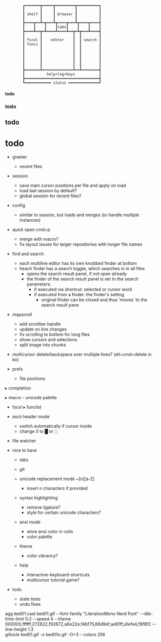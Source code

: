 

            ┏━━━━━━━┳━━━━━┳━━━━━━━━━┳━━━━━━━━━━┓
            ┃       ┃     ┃         ┃          ┃
            ┃ shelf ┃     ┃ browser ┃          ┃
            ┃       ┃     ┃         ┃          ┃
            ┣━━━━┳━━┻━┳━━━┻┳━━━━┳━━━┻┳━━━━┳━━━━┫
            ┃    ┃    ┃    ┃tabs┃    ┃    ┃    ┃
            ┣━━━━┻━━┳━┻━━━━┻━━━━┻━━┳━┻┳━━━┻━━━━┫
            ┃       ┃              ┃  ┃        ┃
            ┃ fscol ┃    editor    ┃  ┃ search ┃
            ┃ funcs ┃              ┃  ┃        ┃
            ┃       ┃              ┃  ┃        ┃
            ┃       ┃              ┃  ┃        ┃
            ┃       ┃              ┃  ┃        ┃
            ┃       ┃              ┃  ┃        ┃
            ┃       ┃              ┃  ┃        ┃
            ┣━━━━━━━┻━━━━━━━━━━━━━━┻━━┻━━━━━━━━┫
            ┃          help+log+keys           ┃
            ┣━━━━━━━━━━━━━━━━━━━━━━━━━━━━━━━━━━┫
            ┗━━━━━━━━━━━━ status ━━━━━━━━━━━━━━┛

#### todo
### todo
## todo
# todo

- greeter 
    - recent files
    
- session
    - save main cursor positions per file and apply on load
    - load last session by default?  
    - global session for recent files?
    
- config

    - similar to session, but loads and merges (to handle multiple instances)

- quick open cmd+p
    - merge with macro?
    - fix layout issues for larger repositories with longer file names

- find and search
    - each multiline editor has its own knobbed finder at bottom
    - heach finder has a search toggle, which searches in in all files
        - opens the search result panel, if not open already
        - the finder of the search result panel is set to the search parameters:
            - if executed via shortcut: selected or cursor word
            - if executed from a finder: the finder's setting 
                - original finder can be closed and thus 'moves' to the search result pane
                
- mapscroll
    - add scrollbar handle
    - update on line changes
    - fix scrolling to bottom for long files
    - show cursors and selections
    - split image into chunks

- multicursor delete/backspace over multiple lines? (alt+cmd+delete in ko)

- prefs 
    - file positions

▸ completion

▸ macro
    - unicode palette
    
- fscol
    ▸ funclist
    
- ascii header mode
    - switch automatically if cursor inside
    - change 0 to █ or ░
    
- file watcher

- nice to have
    
    - tabs
    - git
    
    - unicode replacement mode ~[n][a-Z]
        - insert n characters if provided 
        
    - syntax highlighting 
        - remove ligature?
        - style for certain unicode characters?
        
    - ansi mode
        - store ansi color in cells
        - color palette
        
    - theme 
        - color vibrancy?      
        
    - help 
        - interactive-keyboard-shortcuts
        - multicursor tutorial game?
    
- todo
    - state tests
    - undo fixes
    
agg ked01.cast ked01.gif --font-family "LiterationMono Nerd Font" --idle-time-limit 0.2 --speed 4 --theme 000000,ffffff,272822,f92672,a6e22e,f4bf75,66d9ef,ae81ff,a1efe4,f8f8f2 --line-height 1.3    
gifsicle ked01.gif -o ked01o.gif -O=3 --colors 256 
    